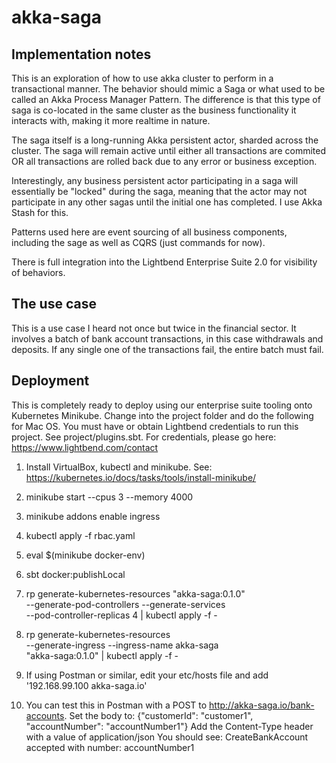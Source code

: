 # akka-saga

## Implementation notes

This is an exploration of how to use akka cluster to perform in a transactional manner. The behavior
should mimic a Saga or what used to be called an Akka Process Manager Pattern. The difference is that
this type of saga is co-located in the same cluster as the business functionality it interacts with,
making it more realtime in nature.

The saga itself is a long-running Akka persistent actor, sharded across the cluster. The saga will 
remain active until either all transactions are commited OR all transactions are rolled back due to 
any error or business exception.

Interestingly, any business persistent actor participating in a saga will essentially be "locked"
during the saga, meaning that the actor may not participate in any other sagas until the initial 
one has completed. I use Akka Stash for this.

Patterns used here are event sourcing of all business components, including the sage as well as 
CQRS (just commands for now).

There is full integration into the Lightbend Enterprise Suite 2.0 for visibility of behaviors.

## The use case

This is a use case I heard not once but twice in the financial sector. It involves a batch of bank
account transactions, in this case withdrawals and deposits. If any single one of the transactions
fail, the entire batch must fail.

## Deployment

This is completely ready to deploy using our enterprise suite tooling onto Kubernetes Minikube. Change into the
project folder and do the following for Mac OS. You must have or obtain Lightbend credentials to run this project.
See project/plugins.sbt. For credentials, please go here: https://www.lightbend.com/contact

1. Install VirtualBox, kubectl and minikube. See: https://kubernetes.io/docs/tasks/tools/install-minikube/
2. minikube start --cpus 3 --memory 4000
3. minikube addons enable ingress
4. kubectl apply -f rbac.yaml
5. eval $(minikube docker-env)
6. sbt docker:publishLocal
7. rp generate-kubernetes-resources "akka-saga:0.1.0" \
     --generate-pod-controllers --generate-services \
     --pod-controller-replicas 4 | kubectl apply -f -
     
8. rp generate-kubernetes-resources \
     --generate-ingress --ingress-name akka-saga \
     "akka-saga:0.1.0" | kubectl apply -f -
9. If using Postman or similar, edit your etc/hosts file and add '192.168.99.100	akka-saga.io'
10. You can test this in Postman with a POST to http://akka-saga.io/bank-accounts.
Set the body to: {"customerId": "customer1", "accountNumber": "accountNumber1"}
Add the Content-Type header with a value of application/json
You should see: CreateBankAccount accepted with number: accountNumber1